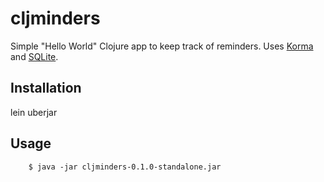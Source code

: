 # cljminders

Simple "Hello World" Clojure app to keep track of reminders. Uses [Korma](https://github.com/korma/Korma) and [SQLite](https://github.com/xerial/sqlite-jdbc).

## Installation

lein uberjar

## Usage

```
    $ java -jar cljminders-0.1.0-standalone.jar
```

